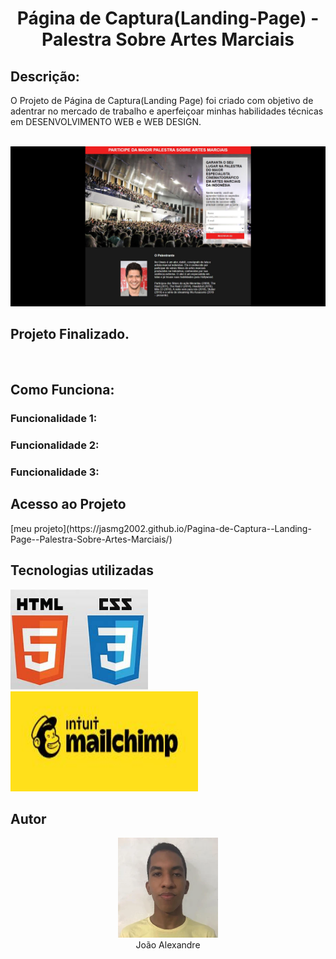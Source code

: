 <h1 align="center">  Página de Captura(Landing-Page) - Palestra Sobre Artes Marciais </h1>

<h2>Descrição:</h2>
<p>O Projeto de Página de Captura(Landing Page) foi criado com objetivo de adentrar no mercado de trabalho e aperfeiçoar minhas habilidades técnicas em DESENVOLVIMENTO WEB e WEB DESIGN.</p><br>

<img src="https://github.com/Jasmg2002/Pagina-de-Captura--Landing-Page--Palestra-Sobre-Artes-Marciais/blob/main/image/photoPage.JPG">

<h2 color=green >Projeto Finalizado.</h2><br>

<h2>Como Funciona:</h2>
  <h3> Funcionalidade 1:</h3>
    <p></p>
  <h3> Funcionalidade 2:</h3>
    <p></p>
  <h3> Funcionalidade 3:</h3>
    <p></p>

<h2>Acesso ao Projeto</h2>
  [meu projeto](https://jasmg2002.github.io/Pagina-de-Captura--Landing-Page--Palestra-Sobre-Artes-Marciais/)
<h2>Tecnologias utilizadas</h2>
<img width=220px height=160px src="./image/html_css.jpg">
<img width=300px height=160px src="./image/mailchimp.jpg">

<h2>Autor</h2>
<div>
  <img width=160px height=160px src="./image/minha_foto.jpg" vaue=>
  <br>
  <span>João Alexandre</span>
</di>

<style>
div{
  text-align: center;
  }
</style>
